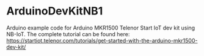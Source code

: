 # ArduinoDevKitNB1
Arduino example code for Arduino MKR1500 Telenor Start IoT dev kit using NB-IoT. The complete tutorial can be found here: https://startiot.telenor.com/tutorials/get-started-with-the-arduino-mkr1500-dev-kit/
